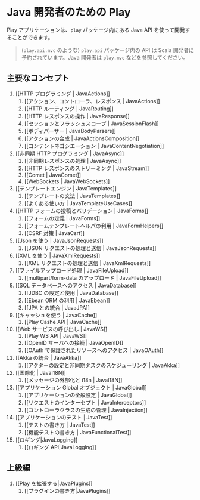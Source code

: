 <!--- Copyright (C) 2009-2013 Typesafe Inc. <http://www.typesafe.com> -->
<!--
# Play for Java developers
-->
# Java 開発者のための Play

<!--
The Java API for the Play application developers is available in the `play` package.
-->
Play アプリケーションは、`play` パッケージ内にある Java API を使って開発することができます。

<!--
> The API available in the `play.api` package (such as `play.api.mvc`) is reserved for Scala developers. As a Java developer, look at `play.mvc`.
-->
> (`play.api.mvc` のような) `play.api` パッケージ内の API は Scala 開発者に予約されています。Java 開発者は `play.mvc` などを参照してください。

<!--
## Main concepts
-->
## 主要なコンセプト

<!--
1. [[HTTP programming | JavaActions]]
    1. [[Actions, Controllers and Results | JavaActions]]
    1. [[HTTP routing | JavaRouting]]
    1. [[Manipulating the HTTP response | JavaResponse]]
    1. [[Session and Flash scopes | JavaSessionFlash]]
    1. [[Body parsers | JavaBodyParsers]]
    1. [[Action composition | JavaActionsComposition]]
    1. [[Content negotiation | JavaContentNegotiation]]
1. [[Asynchronous HTTP programming | JavaAsync]]
    1. [[Handling asynchronous results | JavaAsync]]
    1. [[Streaming HTTP responses | JavaStream]]
    1. [[Comet sockets | JavaComet]]
    1. [[WebSockets | JavaWebSockets]]
1. [[The template engine | JavaTemplates]]
    1. [[Templates syntax | JavaTemplates]]
    1. [[Common use cases | JavaTemplateUseCases]]
1. [[HTTP form submission and validation | JavaForms]]
    1. [[Form definitions | JavaForms]]
    1. [[Using the form template helpers | JavaFormHelpers]]
    1. [[Protecting against CSRF | JavaCsrf]]
1. [[Working with JSON | JavaJsonActions]]
    1. [[Handling and serving JSON | JavaJsonActions]]
1. [[Working with XML | JavaXmlRequests]]
    1. [[Handling and serving XML requests | JavaXmlRequests]]
1. [[Handling file upload | JavaFileUpload]]
    1. [[Direct upload and multipart/form-data | JavaFileUpload]]
1. [[Accessing an SQL database | JavaDatabase]]
    1. [[Configuring and using JDBC | JavaDatabase]]
    1. [[Using Ebean ORM | JavaEbean]]
    1. [[Integrating with JPA | JavaJPA]]
1. [[Using the Cache | JavaCache]]
    1. [[The Play cache API | JavaCache]]
1. [[Calling WebServices | JavaWS]]
    1. [[The Play WS API  | JavaWS]]
    1. [[Connect to OpenID servers | JavaOpenID]]
    1. [[Accessing resources protected by OAuth | JavaOAuth]]
1. [[Integrating with Akka | JavaAkka]]
    1. [[Setting up Actors and scheduling asynchronous tasks | JavaAkka]]
1. [[Internationalization | JavaI18N]]
    1. [[Messages externalization and i18n | JavaI18N]]
1. [[The application Global object | JavaGlobal]]
    1. [[Application global settings | JavaGlobal]]
    1. [[Intercepting requests | JavaInterceptors]]
    1. [[Managing Controller Class Instantiation | JavaInjection]]
1. [[Testing your application | JavaTest]]
    1. [[Writing tests | JavaTest]]
    1. [[Writing functional tests | JavaFunctionalTest]]
1. [[Logging|JavaLogging]]
    1. [[The Logging API|JavaLogging]]
-->
1. [[HTTP プログラミング | JavaActions]]
    1. [[アクション、コントローラ、レスポンス | JavaActions]]
    1. [[HTTP ルーティング | JavaRouting]]
    1. [[HTTP レスポンスの操作 | JavaResponse]]
    1. [[セッションとフラッシュスコープ | JavaSessionFlash]]
    1. [[ボディパーサー | JavaBodyParsers]]
    1. [[アクションの合成 | JavaActionsComposition]]
    1. [[コンテントネゴシエーション | JavaContentNegotiation]]
1. [[非同期 HTTP プログラミング | JavaAsync]]
    1. [[非同期レスポンスの処理 | JavaAsync]]
    1. [[HTTP レスポンスのストリーミング | JavaStream]]
    1. [[Comet | JavaComet]]
    1. [[WebSockets | JavaWebSockets]]
1. [[テンプレートエンジン | JavaTemplates]]
    1. [[テンプレートの文法 | JavaTemplates]]
    1. [[よくある使い方 | JavaTemplateUseCases]]
1. [[HTTP フォームの投稿とバリデーション | JavaForms]]
    1. [[フォームの定義 | JavaForms]]
    1. [[フォームテンプレートヘルパの利用 | JavaFormHelpers]]
    1. [[CSRF 対策 | JavaCsrf]]
1. [[Json を使う | JavaJsonRequests]]
    1. [[JSON リクエストの処理と送信 | JavaJsonRequests]]
1. [[XML を使う | JavaXmlRequests]]
    1. [[XML リクエストの処理と送信 | JavaXmlRequests]]
1. [[ファイルアップロード処理 | JavaFileUpload]]
    1. [[multipart/form-data のアップロード | JavaFileUpload]]
1. [[SQL データベースへのアクセス | JavaDatabase]]
    1. [[JDBC の設定と使用 | JavaDatabase]]
    1. [[Ebean ORM の利用 | JavaEbean]]
    1. [[JPA との統合 | JavaJPA]]
1. [[キャッシュを使う | JavaCache]]
    1. [[Play Cashe API | JavaCache]]
1. [[Web サービスの呼び出し | JavaWS]]
    1. [[Play WS API  | JavaWS]]
    1. [[OpenID サーバへの接続 | JavaOpenID]]
    1. [[OAuth で保護されたリソースへのアクセス | JavaOAuth]]
1. [[Akka の統合 | JavaAkka]]
    1. [[アクターの設定と非同期タスクのスケジューリング | JavaAkka]]
1. [[国際化 | JavaI18N]]
    1. [[メッセージの外部化と i18n | JavaI18N]]
1. [[アプリケーション Global オブジェクト | JavaGlobal]]
    1. [[アプリケーションの全般設定 | JavaGlobal]]
    1. [[リクエストのインターセプト | JavaInterceptors]]
    1. [[コントローラクラスの生成の管理 | JavaInjection]]
1. [[アプリケーションのテスト | JavaTest]]
    1. [[テストの書き方 | JavaTest]]
    1. [[機能テストの書き方 | JavaFunctionalTest]]
1. [[ロギング|JavaLogging]]
    1. [[ロギング API|JavaLogging]]
    
<!--
## Advanced topics
-->
## 上級編

<!--
1. [[Extending Play|JavaPlugins]]
    1. [[Writing Plugins|JavaPlugins]]
-->
1. [[Play を拡張する|JavaPlugins]]
    1. [[プラグインの書き方|JavaPlugins]]
